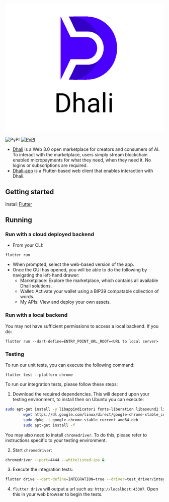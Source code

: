 <p align="center">
  <img src="./assets/images/dhali-logo.png" />
</p>

![PyPI](https://github.com/Dhali-org/Dhali-app/actions/workflows/test.yaml/badge.svg)
[![PyPI](https://github.com/Dhali-org/Dhali-app/actions/workflows/firebase-hosting-merge.yml/badge.svg)](https://app.dhali.io)

* [Dhali](https://dhali.io) is a Web 3.0 open marketplace for creators and consumers of AI. To interact with the marketplace, users simply stream blockchain enabled micropayments for what they need, when they need it. No logins or subscriptions are required.
* [Dhali-app](https://github.com/Dhali-org/Dhali-app) is a Flutter-based web client that enables interaction with Dhali.

## Getting started

Install [Flutter](https://docs.flutter.dev/get-started/install)

## Running

### Run with a cloud deployed backend

* From your CLI:
```
flutter run
```
* When prompted, select the web-based version of the app.
* Once the GUI has opened, you will be able to do the following by navigating the left-hand drawer:
    * Marketplace: Explore the marketplace, which contains all available Dhali solutions.
    * Wallet: Activate your wallet using a BIP39 compatable collection of words.
    * My APIs: View and deploy your own assets.


### Run with a local backend

You may not have sufficient permissions to access a local backend. If you do:
```
flutter run --dart-define=ENTRY_POINT_URL_ROOT=<URL to local server>
```

### Testing

To run our unit tests, you can execute the following command:
```
flutter test --platform chrome
```

To run our integration tests, please follow these steps:

1. Download the required dependencies.  This will depend upon your testing environment, to install then on Ubuntu you can execute:
```bash
sudo apt-get install -y libappindicator1 fonts-liberation libasound2 libatk-bridge2.0-0 libatspi2.0-0 libgtk-3-0 libnspr4 libnss3 libx11-xcb1 libxss1 xdg-utils
        wget https://dl.google.com/linux/direct/google-chrome-stable_current_amd64.deb
        sudo dpkg -i google-chrome-stable_current_amd64.deb
        sudo apt-get install -f
```

You may also need to install `chromedriver`. To do this, please refer to instructions specific to your testing environment.

2. Start `chromedriver`:
```bash
chromedriver --port=4444 --whitelisted-ips &
```

3. Execute the integration tests:
```bash
flutter drive --dart-define=INTEGRATION=true --driver=test_driver/integration_test.dart --target=integration_test/linking_integration_test.dart -d web-server
```

4. `flutter drive` will output a url such as: `http://localhost:43307`.  Open this in your web browser to begin the tests.